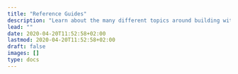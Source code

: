 ```yaml
---
title: "Reference Guides"
description: "Learn about the many different topics around building with Doks."
lead: ""
date: 2020-04-20T11:52:58+02:00
lastmod: 2020-04-20T11:52:58+02:00
draft: false
images: []
type: docs
---
```

